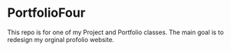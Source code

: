 # PortfolioFour
This repo is for one of my Project and Portfolio classes. The main goal is to redesign my orginal profolio website.
